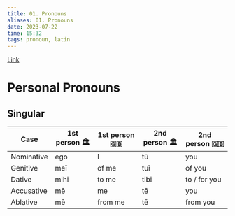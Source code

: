 ```yaml
---
title: 01. Pronouns
aliases: 01. Pronouns
date: 2023-07-22
time: 15:32
tags: pronoun, latin
---
```


[Link](https://en.wikibooks.org/wiki/Latin/Lesson_6-Pronouns)

# Personal Pronouns

## Singular

| Case       | 1st person 🏛️ | 1st person 🇬🇧 | 2nd person 🏛️ | 2nd person 🇬🇧 |
| ---------- | ------------- | ------------- | ------------- | ------------- |
| Nominative | ego           | I             | tū            | you           |
| Genitive   | meī           | of me         | tuī           | of you        |
| Dative     | mihi          | to me         | tibi          | to / for you  |
| Accusative | mē            | me            | tē            | you           |
| Ablative   | mē            | from me       | tē            | from you      |
